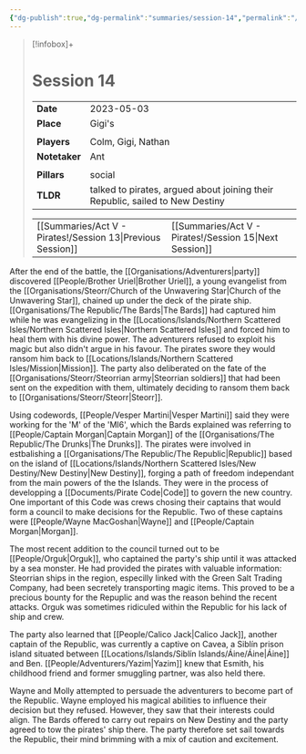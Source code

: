 ```yaml
---
{"dg-publish":true,"dg-permalink":"summaries/session-14","permalink":"/summaries/session-14/","tags":["session"]}
---
```


> [!infobox]+
> # Session 14
> 
> | | |
> | --- | --- |
> | **Date** | 2023-05-03 |
> | **Place** | Gigi's |
> | | | 
> | **Players** | Colm, Gigi, Nathan |
> | **Notetaker** | Ant |
> | | |
> | **Pillars** | social |
> | **TLDR** | talked to pirates, argued about joining their Republic, sailed to New Destiny |
>
> | | |
> | --- | --- |
> | [[Summaries/Act V - Pirates!/Session 13\|Previous Session]] | [[Summaries/Act V - Pirates!/Session 15\|Next Session]] |

After the end of the battle, the [[Organisations/Adventurers\|party]] discovered [[People/Brother Uriel\|Brother Uriel]], a young evangelist from the [[Organisations/Steorr/Church of the Unwavering Star\|Church of the Unwavering Star]], chained up under the deck of the pirate ship. [[Organisations/The Republic/The Bards\|The Bards]] had captured him while he was evangelizing in the [[Locations/Islands/Northern Scattered Isles/Northern Scattered Isles\|Northern Scattered Isles]] and forced him to heal them with his divine power. The adventurers refused to exploit his magic but also didn't argue in his favour. The pirates swore they would ransom him back to [[Locations/Islands/Northern Scattered Isles/Mission\|Mission]]. The party also deliberated on the fate of the [[Organisations/Steorr/Steorrian army\|Steorrian soldiers]] that had been sent on the expedition with them, ultimately deciding to ransom them back to [[Organisations/Steorr/Steorr\|Steorr]].

Using codewords, [[People/Vesper Martini\|Vesper Martini]] said they were working for the 'M' of the 'MI6', which the Bards explained was referring to [[People/Captain Morgan\|Captain Morgan]] of the [[Organisations/The Republic/The Drunks\|The Drunks]]. The pirates were involved in estbalishing a [[Organisations/The Republic/The Republic\|Republic]] based on the island of [[Locations/Islands/Northern Scattered Isles/New Destiny/New Destiny\|New Destiny]], forging a path of freedom independant from the main powers of the the Islands. They were in the process of developping a [[Documents/Pirate Code\|Code]] to govern the new country. One important of this Code was crews chosing their captains that would form a council to make decisions for the Republic. Two of these captains were [[People/Wayne MacGoshan\|Wayne]] and [[People/Captain Morgan\|Morgan]].

The most recent addition to the council turned out to be [[People/Orguk\|Orguk]], who captained the party's ship until it was attacked by a sea monster. He had provided the pirates with valuable information: Steorrian ships in the region, especilly linked with the Green Salt Trading Company, had been secretely transporting magic items. This proved to be a precious bounty for the Repuplic and was the reason behind the recent attacks. Orguk was sometimes ridiculed within the Republic for his lack of ship and crew.

The party also learned that [[People/Calico Jack\|Calico Jack]], another captain of the Republic, was currently a captive on Cavea, a Siblín prison island situated between [[Locations/Islands/Siblín Islands/Áine/Áine\|Áine]] and Ben. [[People/Adventurers/Yazim\|Yazim]] knew that Esmith, his childhood friend and former smuggling partner, was also held there.

Wayne and Molly attempted to persuade the adventurers to become part of the Republic. Wayne employed his magical abilities to influence their decision but they refused. However, they saw that their interests could align. The Bards offered to carry out repairs on New Destiny and the party agreed to tow the pirates' ship there. The party therefore set sail towards the Republic, their mind brimming with a mix of caution and excitement.

